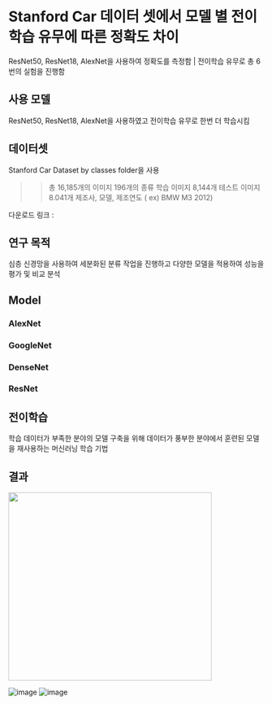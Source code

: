 # Stanford Car 데이터 셋에서 모델 별 전이학습 유무에 따른 정확도 차이
ResNet50, ResNet18, AlexNet을 사용하여 정확도를 측정함 | 전이학습 유무로 총 6번의 실험을 진행함 

## 사용 모델
ResNet50, ResNet18, AlexNet을 사용하였고 전이학습 유무로 한번 더 학습시킴

## 데이터셋
Stanford Car Dataset by classes folder을 사용
>	> 총 16,185개의 이미지
>	> 196개의 종류
>	> 학습 이미지 8,144개
>	> 테스트 이미지 8.041개
>	> 제조사, 모델, 제조연도 ( ex) BMW M3 2012)

다운로드 링크 : <a href="https://www.kaggle.com/datasets/jessicali9530/stanford-cars-dataset"></a>

## 연구 목적
심층 신경망을 사용하여 세분화된 분류 작업을 진행하고 다양한 모델을 적용하여 성능을 평가 및 비교 분석

## Model
### AlexNet
### GoogleNet
### DenseNet
### ResNet

## 전이학습
학습 데이터가 부족한 분야의 모델 구축을 위해 데이터가 풍부한 분야에서 훈련된 모델을 재사용하는 머신러닝 학습 기법

## 결과
<img src="https://user-images.githubusercontent.com/49273782/167881155-f709c080-ed14-424a-8057-598e13be2efa.png"  width="400" height="370">

![image](https://user-images.githubusercontent.com/49273782/167881155-f709c080-ed14-424a-8057-598e13be2efa.png)
![image](https://user-images.githubusercontent.com/49273782/167881271-fcf045f0-d2e8-413c-aaec-ead733164864.png)

